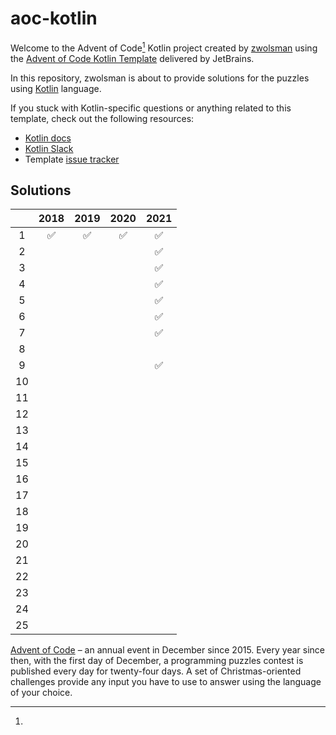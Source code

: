 
# aoc-kotlin

Welcome to the Advent of Code[^aoc] Kotlin project created by [zwolsman][github] using
the [Advent of Code Kotlin Template][template] delivered by JetBrains.

In this repository, zwolsman is about to provide solutions for the puzzles using [Kotlin][kotlin] language.

If you stuck with Kotlin-specific questions or anything related to this template, check out the following resources:

- [Kotlin docs][docs]
- [Kotlin Slack][slack]
- Template [issue tracker][issues]

## Solutions

|     | 2018 | 2019 | 2020 | 2021 |
|:---:|:----:|:----:|:----:|:----:|
|  1  |  ✅   |  ✅   |  ✅   |  ✅   |
|  2  |      |      |      |  ✅   |
|  3  |      |      |      |  ✅   |
|  4  |      |      |      |  ✅   |
|  5  |      |      |      |  ✅   |
|  6  |      |      |      |  ✅   |
|  7  |      |      |      |  ✅   |
|  8  |      |      |      |      |
|  9  |      |      |      |  ✅   |
| 10  |      |      |      |      |
| 11  |      |      |      |      |
| 12  |      |      |      |      |
| 13  |      |      |      |      |
| 14  |      |      |      |      |
| 15  |      |      |      |      |
| 16  |      |      |      |      |
| 17  |      |      |      |      |
| 18  |      |      |      |      |
| 19  |      |      |      |      |
| 20  |      |      |      |      |
| 21  |      |      |      |      |
| 22  |      |      |      |      |
| 23  |      |      |      |      |
| 24  |      |      |      |      |
| 25  |      |      |      |      |

[^aoc]:
[Advent of Code][aoc] – an annual event in December since 2015. Every year since then, with the first day of December, a
programming puzzles contest is published every day for twenty-four days. A set of Christmas-oriented challenges provide
any input you have to use to answer using the language of your choice.

[aoc]: https://adventofcode.com

[docs]: https://kotlinlang.org/docs/home.html

[github]: https://github.com/zwolsman

[issues]: https://github.com/kotlin-hands-on/advent-of-code-kotlin-template/issues

[kotlin]: https://kotlinlang.org

[slack]: https://surveys.jetbrains.com/s3/kotlin-slack-sign-up

[template]: https://github.com/kotlin-hands-on/advent-of-code-kotlin-template
